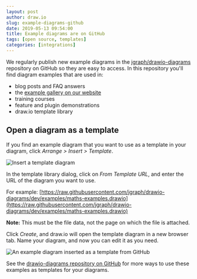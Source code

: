 ```yaml
---
layout: post
author: draw.io
slug: example-diagrams-github
date: 2019-05-13 09:54:00
title: Example diagrams are on GitHub
tags: [open source, templates]
categories: [integrations]
---
```


We regularly publish new example diagrams in the [jgraph/drawio-diagrams](https://github.com/jgraph/drawio-diagrams) repository on GitHub so they are easy to access. In this repository you'll find diagram examples that are used in:

* blog posts and FAQ answers
* the [example gallery on our website](/example-diagrams.html)
* training courses
* feature and plugin demonstrations
* draw.io template library

## Open a diagram as a template

If you find an example diagram that you want to use as a template in your diagram, click _Arrange > Insert > Template_.  

<img src="/assets/img/blog/arrange-insert-from-template-menu.png" style="max-width:100%;height:auto;" alt="Insert a template diagram">

In the template library dialog, click on _From Template URL_, and enter the URL of the diagram you want to use.

For example: [https://raw.githubusercontent.com/jgraph/drawio-diagrams/dev/examples/maths-examples.drawio](https://raw.githubusercontent.com/jgraph/drawio-diagrams/dev/examples/maths-examples.drawio)

**Note:** This must be the file data, not the page on which the file is attached.

Click _Create_, and draw.io will open the template diagram in a new browser tab. Name your diagram, and now you can edit it as you need.

<img src="/assets/img/blog/inserted-from-template-diagram.png" style="max-width:100%;height:auto;" alt="An example diagram inserted as a template from GitHub">

See the [drawio-diagrams repository on GitHub](https://github.com/jgraph/drawio-diagrams) for more ways to use these examples as templates for your diagrams.
